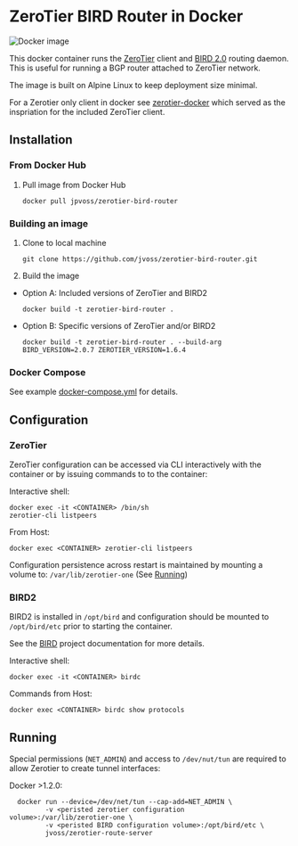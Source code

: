 ZeroTier BIRD Router in Docker
==============================

![Docker image](https://github.com/jvoss/zerotier-bird-router/actions/workflows/docker-image.yml/badge.svg)

This docker container runs the [ZeroTier](https://www.zerotier.com/) client and 
[BIRD 2.0](https://bird.network.cz/) routing daemon. This is useful for running 
a BGP router attached to ZeroTier network.

The image is built on Alpine Linux to keep deployment size minimal.

For a Zerotier only client in docker see 
[zerotier-docker](https://github.com/zyclonite/zerotier-docker) which served as
the inspriation for the included ZeroTier client.

## Installation

### From Docker Hub

1) Pull image from Docker Hub

    `docker pull jpvoss/zerotier-bird-router`

### Building an image

1) Clone to local machine

    `git clone https://github.com/jvoss/zerotier-bird-router.git`

2) Build the image

  * Option A: Included versions of ZeroTier and BIRD2

    `docker build -t zerotier-bird-router .`

  * Option B: Specific versions of ZeroTier and/or BIRD2

    `docker build -t zerotier-bird-router . --build-arg BIRD_VERSION=2.0.7 ZEROTIER_VERSION=1.6.4`

### Docker Compose

See example [docker-compose.yml](docker-compose.yml) for details.

## Configuration

### ZeroTier

ZeroTier configuration can be accessed via CLI interactively with the container
or by issuing commands to to the container:

Interactive shell:
```
docker exec -it <CONTAINER> /bin/sh
zerotier-cli listpeers
```

From Host:
```
docker exec <CONTAINER> zerotier-cli listpeers
```

Configuration persistence across restart is maintained by mounting a volume to:
`/var/lib/zerotier-one` (See [Running](#running))

### BIRD2

BIRD2 is installed in `/opt/bird` and configuration should be mounted to 
`/opt/bird/etc` prior to starting the container.

See the [BIRD](https://bird.network.cz/?get_doc&f=bird.html&v=20) project
documentation for more details.

Interactive shell:
```
docker exec -it <CONTAINER> birdc
```

Commands from Host:
```
docker exec <CONTAINER> birdc show protocols
```

## Running

Special permissions (`NET_ADMIN`) and access to `/dev/nut/tun` are required
to allow Zerotier to create tunnel interfaces:

Docker >1.2.0:

```
  docker run --device=/dev/net/tun --cap-add=NET_ADMIN \
         -v <peristed zerotier configuration volume>:/var/lib/zerotier-one \
         -v <peristed BIRD configuration volume>:/opt/bird/etc \
         jvoss/zerotier-route-server
```
